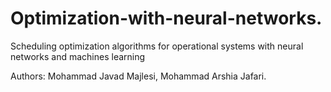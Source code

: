 # Optimization-with-neural-networks.
Scheduling optimization algorithms for operational systems with neural networks and machines learning

Authors: Mohammad Javad Majlesi, Mohammad Arshia Jafari.
